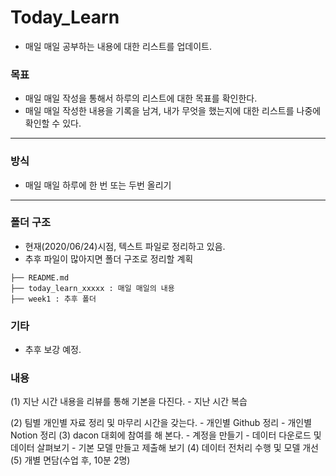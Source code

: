 # Today_Learn
 - 매일 매일 공부하는 내용에 대한 리스트를 업데이트.
### 목표
 - 매일 매일 작성을 통해서 하루의 리스트에 대한 목표를 확인한다.
 - 매일 매일 작성한 내용을 기록을 남겨, 내가 무엇을 했는지에 대한 리스트를 나중에 확인할 수 있다.
---
### 방식
 - 매일 매일 하루에 한 번 또는 두번 올리기
---
### 폴더 구조
 - 현재(2020/06/24)시점, 텍스트 파일로 정리하고 있음.
 - 추후 파일이 많아지면 폴더 구조로 정리할 계획
```
├── README.md
├── today_learn_xxxxx : 매일 매일의 내용
├── week1 : 추후 폴더
```
### 기타
 - 추후 보강 예정.
### 내용
(1) 지난 시간 내용을 리뷰를 통해 기본을 다진다.
    - 지난 시간 복습
	
(2) 팀별 개인별 자료 정리 및 마무리 시간을 갖는다.
    - 개인별 Github 정리
	- 개인별 Notion 정리
(3) dacon 대회에 참여를 해 본다.
    - 계정을 만들기
    - 데이터 다운로드 및 데이터 살펴보기
	- 기본 모델 만들고 제출해 보기
(4) 데이터 전처리 수행 및 모델 개선
(5) 개별 면담(수업 후, 10분 2명)
